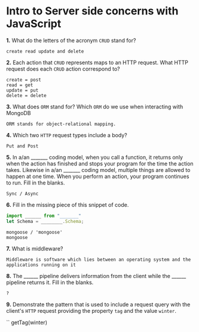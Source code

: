 # Intro to Server side concerns with JavaScript

**1.** What do the letters of the acronym `CRUD` stand for?
<!-- enter you answer in the space below -->
```
create read update and delete
```
**2.** Each action that `CRUD` represents maps to an HTTP request. What HTTP request does each `CRUD` action correspond to?
<!-- enter you answer in the space below -->

```
create = post
read = get
update = put
delete = delete
```
**3.** What does `ORM` stand for? Which `ORM` do we use when interacting with MongoDB
<!-- enter you answer in the space below -->
```
ORM stands for object-relational mapping. 

```
**4.** Which two `HTTP` request types include a body?
<!-- enter you answer in the space below -->
```
Put and Post
```
**5.** In a/an _______ coding model, when you call a function, it returns only when the action has finished and stops your program for the time the action takes. Likewise in a/an _______ coding model, multiple things are allowed to happen at one time. When you perform an action, your program continues to run.  Fill in the blanks.
<!-- enter you answer in the space below -->
```
Sync / Async 
```

**6.** Fill in the missing piece of this snippet of code.
```js
import ______ from "_______"
let Schema = ________.Schema;
```
<!-- enter you answer in the space below -->
```
mongoose / 'mongoose'
mongoose

```
**7.** What is middleware?
<!-- enter you answer in the space below -->
```
Middleware is software which lies between an operating system and the applications running on it
```
**8.** The ______ pipeline delivers information from the client while the ______ pipeline returns it. Fill in the blanks. 
<!-- enter you answer in the space below -->
```
?
```
**9.** 
Demonstrate the pattern that is used to include a request query with the client's `HTTP` request providing the property `tag` and the value `winter`.
<!-- enter you answer in the space below -->
``
getTag(winter)

```